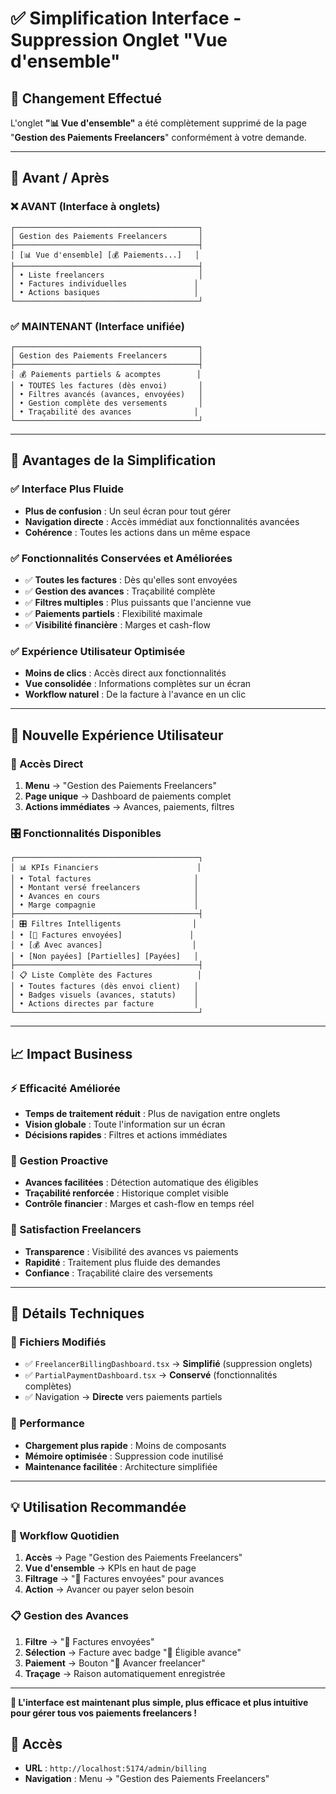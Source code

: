 # ✅ Simplification Interface - Suppression Onglet "Vue d'ensemble"

## 🎯 **Changement Effectué**

L'onglet **"📊 Vue d'ensemble"** a été complètement supprimé de la page "**Gestion des Paiements Freelancers**" conformément à votre demande.

---

## 🔄 **Avant / Après**

### **❌ AVANT (Interface à onglets)**
```
┌─────────────────────────────────────────┐
│ Gestion des Paiements Freelancers       │
├─────────────────────────────────────────┤
│ [📊 Vue d'ensemble] [💰 Paiements...]   │
├─────────────────────────────────────────┤
│ • Liste freelancers                     │
│ • Factures individuelles               │
│ • Actions basiques                     │
└─────────────────────────────────────────┘
```

### **✅ MAINTENANT (Interface unifiée)**
```
┌─────────────────────────────────────────┐
│ Gestion des Paiements Freelancers       │
├─────────────────────────────────────────┤
│ 💰 Paiements partiels & acomptes        │
│ • TOUTES les factures (dès envoi)       │
│ • Filtres avancés (avances, envoyées)   │
│ • Gestion complète des versements       │
│ • Traçabilité des avances              │
└─────────────────────────────────────────┘
```

---

## 🚀 **Avantages de la Simplification**

### **✅ Interface Plus Fluide**
- **Plus de confusion** : Un seul écran pour tout gérer
- **Navigation directe** : Accès immédiat aux fonctionnalités avancées
- **Cohérence** : Toutes les actions dans un même espace

### **✅ Fonctionnalités Conservées et Améliorées**
- ✅ **Toutes les factures** : Dès qu'elles sont envoyées
- ✅ **Gestion des avances** : Traçabilité complète
- ✅ **Filtres multiples** : Plus puissants que l'ancienne vue
- ✅ **Paiements partiels** : Flexibilité maximale
- ✅ **Visibilité financière** : Marges et cash-flow

### **✅ Expérience Utilisateur Optimisée**
- **Moins de clics** : Accès direct aux fonctionnalités
- **Vue consolidée** : Informations complètes sur un écran
- **Workflow naturel** : De la facture à l'avance en un clic

---

## 🎯 **Nouvelle Expérience Utilisateur**

### **📍 Accès Direct**
1. **Menu** → "Gestion des Paiements Freelancers"
2. **Page unique** → Dashboard de paiements complet
3. **Actions immédiates** → Avances, paiements, filtres

### **🎛️ Fonctionnalités Disponibles**
```
┌─────────────────────────────────────────┐
│ 📊 KPIs Financiers                      │
│ • Total factures                       │
│ • Montant versé freelancers            │
│ • Avances en cours                     │
│ • Marge compagnie                      │
├─────────────────────────────────────────┤
│ 🎛️ Filtres Intelligents                │
│ • [🚀 Factures envoyées]               │
│ • [💰 Avec avances]                    │
│ • [Non payées] [Partielles] [Payées]   │
├─────────────────────────────────────────┤
│ 📋 Liste Complète des Factures          │
│ • Toutes factures (dès envoi client)   │
│ • Badges visuels (avances, statuts)    │
│ • Actions directes par facture         │
└─────────────────────────────────────────┘
```

---

## 📈 **Impact Business**

### **⚡ Efficacité Améliorée**
- **Temps de traitement réduit** : Plus de navigation entre onglets
- **Vision globale** : Toute l'information sur un écran
- **Décisions rapides** : Filtres et actions immédiates

### **🎯 Gestion Proactive**
- **Avances facilitées** : Détection automatique des éligibles
- **Traçabilité renforcée** : Historique complet visible
- **Contrôle financier** : Marges et cash-flow en temps réel

### **👥 Satisfaction Freelancers**
- **Transparence** : Visibilité des avances vs paiements
- **Rapidité** : Traitement plus fluide des demandes
- **Confiance** : Traçabilité claire des versements

---

## 🔧 **Détails Techniques**

### **📁 Fichiers Modifiés**
- ✅ `FreelancerBillingDashboard.tsx` → **Simplifié** (suppression onglets)
- ✅ `PartialPaymentDashboard.tsx` → **Conservé** (fonctionnalités complètes)
- ✅ Navigation → **Directe** vers paiements partiels

### **🚀 Performance**
- **Chargement plus rapide** : Moins de composants
- **Mémoire optimisée** : Suppression code inutilisé
- **Maintenance facilitée** : Architecture simplifiée

---

## 💡 **Utilisation Recommandée**

### **🎯 Workflow Quotidien**
1. **Accès** → Page "Gestion des Paiements Freelancers"
2. **Vue d'ensemble** → KPIs en haut de page
3. **Filtrage** → "🚀 Factures envoyées" pour avances
4. **Action** → Avancer ou payer selon besoin

### **📋 Gestion des Avances**
1. **Filtre** → "🚀 Factures envoyées" 
2. **Sélection** → Facture avec badge "🚀 Éligible avance"
3. **Paiement** → Bouton "🚀 Avancer freelancer"
4. **Traçage** → Raison automatiquement enregistrée

---

**🎉 L'interface est maintenant plus simple, plus efficace et plus intuitive pour gérer tous vos paiements freelancers !**

## 📍 **Accès**
- **URL** : `http://localhost:5174/admin/billing`
- **Navigation** : Menu → "Gestion des Paiements Freelancers"